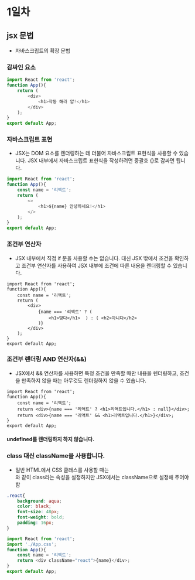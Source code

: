 # 1일차 

## jsx 문법
*  자바스크립트의 확장 문법

### 감싸인 요소
```javascript
import React from 'react';
function App(){
    return (
        <div>
            <h1>작동 해라 얍!</h1>
        </div>
    );
}
export default App;
```

### 자바스크립트 표현

* JSX는 DOM 요소를 렌더링하는 데 더불어 자바스크립트 표현식을 사용할 수 있습니다. JSX 내부에서 자바스크립트 표현식을 작성하려면 중괄호 {}로 감싸면 됩니다.
```javascript
import React from 'react';
function App(){
    const name = '리액트';
    return (
        <>
            <h1>${name} 안녕하세요!</h1>
        </>
    );
}
export default App;
```

### 조건부 연산자
* JSX 내부에서 직접 if 문을 사용할 수는 없습니다. 대신 JSX 밖에서 조건을 확인하고 조건부 연산자를 사용하여 JSX 내부에 조건에 따른 내용을 렌더링할 수 있습니다.

```
import React from 'react';
function App(){
    const name = '리액트';
    return (
        <div>
            {name === '리액트' ? (
                <h1>맞다</h1>  ) : ( <h2>아니다</h2>
            )}
        </div>
    );
}
export default App;
```

###  조건부 렌더링 AND 연산자(&&)

* JSX에서 && 연산자를 사용하면 특정 조건을 만족할 때만 내용을 렌더링하고, 조건을 만족하지 않을 때는 아무것도 렌더링하지 않을 수 있습니다.

```
import React from 'react';
function App(){
    const name = '리액트';
    return <div>{name === '리액트' ? <h1>리액트입니다.</h1> : null}</div>;
    return <div>{name === '리액트' && <h1>리액트입니다.</h1>}</div>;
}
export default App;
```
#### undefined를 렌더링하지 하지 않습니다.

### class 대신 className을 사용합니다.
* 일반 HTML에서 CSS 클래스를 사용할 때는 <div class="myclass"></div>와 같이 class라는 속성을 설정하지만 JSX에서는 className으로 설정해 주어야 함

```css
.react{
    background: aqua;
    color: black;
    font-size: 48px;
    font-weight: bold;
    padding: 16px;
}
```

```javascript
import React from 'react';
import './App.css';
function App(){
    const name = '리액트';
    return <div className="react">{name}</div>;
}
export default App;
```


